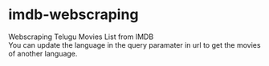 # imdb-webscraping
Webscraping Telugu Movies List from IMDB <br>
You can update the language in the query paramater in url to get the movies of another language.
